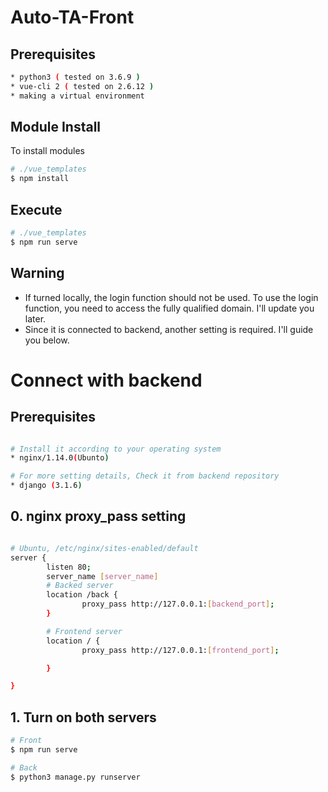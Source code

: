 # Auto-TA-Front

## Prerequisites

```bash
* python3 ( tested on 3.6.9 )
* vue-cli 2 ( tested on 2.6.12 )
* making a virtual environment
```

## Module Install

To install modules 

```bash
# ./vue_templates
$ npm install
```

## Execute

```bash
# ./vue_templates
$ npm run serve
```

## Warning

- If turned locally, the login function should not be used. To use the login function, you need to access the fully qualified domain. I'll update you later.
- Since it is connected to backend, another setting is required. I'll guide you below.

# Connect with backend

## Prerequisites

```bash

# Install it according to your operating system
* nginx/1.14.0(Ubunto)

# For more setting details, Check it from backend repository
* django (3.1.6) 
```

## 0. nginx proxy_pass setting

```bash

# Ubuntu, /etc/nginx/sites-enabled/default
server {
        listen 80;
        server_name [server_name]
        # Backed server
        location /back {
                proxy_pass http://127.0.0.1:[backend_port];
        }

        # Frontend server
        location / {
                proxy_pass http://127.0.0.1:[frontend_port];

        }

}
```

## 1. Turn on both servers

```bash
# Front 
$ npm run serve

# Back
$ python3 manage.py runserver
```
